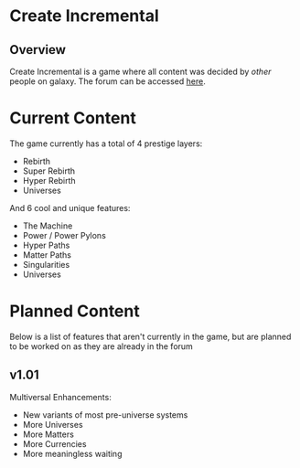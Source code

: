 # Create Incremental

## Overview

Create Incremental is a game where all content was decided by _other_ people on galaxy. The forum can be accessed [here](https://galaxy.click/forum/thread/255).


# Current Content

The game currently has a total of 4 prestige layers:
- Rebirth
- Super Rebirth
- Hyper Rebirth
- Universes

And 6 cool and unique features:
- The Machine
- Power / Power Pylons
- Hyper Paths
- Matter Paths
- Singularities
- Universes

# Planned Content

Below is a list of features that aren't currently in the game, but are planned to be worked on as they are already in the forum

## v1.01

Multiversal Enhancements:
- New variants of most pre-universe systems
- More Universes
- More Matters
- More Currencies
- More meaningless waiting
